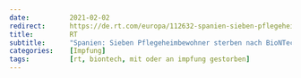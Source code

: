 ```yaml
---
date:          2021-02-02
redirect:      https://de.rt.com/europa/112632-spanien-sieben-pflegeheimbewohner-sterben-nach/
title:         RT
subtitle:      "Spanien: Sieben Pflegeheimbewohner sterben nach BioNTech/Pfizer-Impfung"
categories:    [Impfung]
tags:          [rt, biontech, mit oder an impfung gestorben]
---
```

